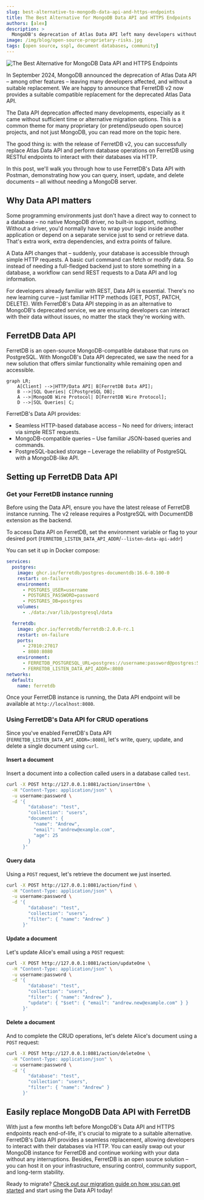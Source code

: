 ```yaml
---
slug: best-alternative-to-mongodb-data-api-and-https-endpoints
title: The Best Alternative for MongoDB Data API and HTTPS Endpoints
authors: [alex]
description: >
  MongoDB's deprecation of Atlas Data API left many developers without a suitable replacement. FerretDB v2 now provides a compatible alternative for the deprecated Atlas Data API.
image: /img/blog/open-source-proprietary-risks.jpg
tags: [open source, sspl, document databases, community]
---
```


![The Best Alternative for MongoDB Data API and HTTPS Endpoints](/img/blog/open-source-proprietary-risks.jpg)

In September 2024, MongoDB announced the deprecation of Atlas Data API – among other features – leaving many developers affected, and without a suitable replacement.
We are happy to announce that FerretDB v2 now provides a suitable compatible replacement for the deprecated Atlas Data API.

<!--truncate-->

The Data API deprecation affected many developments, especially as it came without sufficient time or alternative migration options.
This is a common theme for many proprietary (or pretend/pseudo open source) projects, and not just MongoDB, you can read more on the topic here.

The good thing is: with the release of FerretDB v2, you can successfully replace Atlas Data API and perform database operations on FerretDB using RESTful endpoints to interact with their databases via HTTP.

In this post, we'll walk you through how to use FerretDB's Data API with Postman, demonstrating how you can query, insert, update, and delete documents – all without needing a MongoDB server.

## Why Data API matters

Some programming environments just don't have a direct way to connect to a database – no native MongoDB driver, no built-in support, nothing.
Without a driver, you'd normally have to wrap your logic inside another application or depend on a separate service just to send or retrieve data.
That's extra work, extra dependencies, and extra points of failure.

A Data API changes that – suddenly, your database is accessible through simple HTTP requests.
A basic curl command can fetch or modify data.
So instead of needing a full-fledged backend just to store something in a database, a workflow can send REST requests to a Data API and log information.

For developers already familiar with REST, Data API is essential.
There's no new learning curve – just familiar HTTP methods (GET, POST, PATCH, DELETE).
With FerretDB's Data API stepping in as an alternative to MongoDB's deprecated service, we are ensuring developers can interact with their data without issues, no matter the stack they're working with.

## FerretDB Data API

FerretDB is an open-source MongoDB-compatible database that runs on PostgreSQL.
With MongoDB's Data API deprecated, we saw the need for a new solution that offers similar functionality while remaining open and accessible.

```mermaid
graph LR;
    A[Client] -->|HTTP/Data API| B[FerretDB Data API];
    B -->|SQL Queries| C[PostgreSQL DB];
    A -->|MongoDB Wire Protocol| D[FerretDB Wire Protocol];
    D -->|SQL Queries| C;
```

FerretDB's Data API provides:

- Seamless HTTP-based database access – No need for drivers; interact via simple REST requests.
- MongoDB-compatible queries – Use familiar JSON-based queries and commands.
- PostgreSQL-backed storage – Leverage the reliability of PostgreSQL with a MongoDB-like API.

## Setting up FerretDB Data API

### Get your FerretDB instance running

Before using the Data API, ensure you have the latest release of FerretDB instance running.
The v2 release requires a PostgreSQL with DocumentDB extension as the backend.

To access Data API on FerretDB, set the environment variable or flag to your desired port (`FERRETDB_LISTEN_DATA_API_ADDR`/`--listen-data-api-addr`)

You can set it up in Docker compose:

```yaml
services:
  postgres:
    image: ghcr.io/ferretdb/postgres-documentdb:16.6-0.100-0
    restart: on-failure
    environment:
      - POSTGRES_USER=username
      - POSTGRES_PASSWORD=password
      - POSTGRES_DB=postgres
    volumes:
      - ./data:/var/lib/postgresql/data

  ferretdb:
    image: ghcr.io/ferretdb/ferretdb:2.0.0-rc.1
    restart: on-failure
    ports:
      - 27010:27017
      - 8080:8080
    environment:
      - FERRETDB_POSTGRESQL_URL=postgres://username:password@postgres:5432/postgres
      - FERRETDB_LISTEN_DATA_API_ADDR=:8080
networks:
  default:
    name: ferretdb
```

Once your FerretDB instance is running, the Data API endpoint will be available at `http://localhost:8080`.

### Using FerretDB's Data API for CRUD operations

Since you've enabled FerretDB's Data API (`FERRETDB_LISTEN_DATA_API_ADDR=:8080`), let's write, query, update, and delete a single document using `curl`.

#### Insert a document

Insert a document into a collection called users in a database called `test`.

```sh
curl -X POST http://127.0.0.1:8081/action/insertOne \
  -H "Content-Type: application/json" \
  -u username:password \
  -d '{
        "database": "test",
        "collection": "users",
        "document": {
          "name": "Andrew",
          "email": "andrew@example.com",
          "age": 25
        }
      }'
```

#### Query data

Using a `POST` request, let's retrieve the document we just inserted.

```sh
curl -X POST http://127.0.0.1:8081/action/find \
  -H "Content-Type: application/json" \
  -u username:password \
  -d '{
        "database": "test",
        "collection": "users",
        "filter": { "name": "Andrew" }
      }'
```

#### Update a document

Let's update Alice's email using a `POST` request:

```sh
curl -X POST http://127.0.0.1:8081/action/updateOne \
  -H "Content-Type: application/json" \
  -u username:password \
  -d '{
        "database": "test",
        "collection": "users",
        "filter": { "name": "Andrew" },
        "update": { "$set": { "email": "andrew.new@example.com" } }
      }'
```

#### Delete a document

And to complete the CRUD operations, let's delete Alice's document using a `POST` request:

```sh
curl -X POST http://127.0.0.1:8081/action/deleteOne \
  -H "Content-Type: application/json" \
  -u username:password \
  -d '{
        "database": "test",
        "collection": "users",
        "filter": { "name": "Andrew" }
      }'
```

## Easily replace MongoDB Data API with FerretDB

With just a few months left before MongoDB's Data API and HTTPS endpoints reach end-of-life, it's crucial to migrate to a suitable alternative.
FerretDB's Data API provides a seamless replacement, allowing developers to interact with their databases via HTTP.
You can easily swap out your MongoDB instance for FerretDB and continue working with your data without any interruptions.
Besides, FerretDB is an open source solution – you can host it on your infrastructure, ensuring control, community support, and long-term stability.

Ready to migrate?
[Check out our migration guide on how you can get started](https://github.com/FerretDB/FerretDB) and start using the Data API today!
